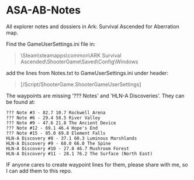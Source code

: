 # ASA-AB-Notes

All explorer notes and dossiers in Ark: Survival Ascended for Aberration map.

Find the GameUserSettings.ini file in:
> \Steam\steamapps\common\ARK Survival Ascended\ShooterGame\Saved\Config\Windows

add the lines from Notes.txt to GameUserSettings.ini under header:
> [/Script/ShooterGame.ShooterGameUserSettings]

The waypoints are missing '??? Notes' and 'HLN-A Discoveries'.
They can be found at:
```
??? Note #3 - 82.7 10.7 Rockwell Arena
??? Note #6 - 29.4 58.5 River Valley
??? Note #9 - 47.6 21.8 The Ancient Device
??? Note #12 - 69.1 46.4 Hope's End
??? Note #15 - 85.0 69.8 Element Falls
HLN-A Discovery #8 - 37.1 60.3 Luminous Marshlands
HLN-A Discovery #9 - 68.0 66.0 The Spine
HLN-A Discovery #10 - 27.8 46.7 Mushroom Forest
HLN-A Discovery #11 - 28.1 76.2 The Surface (North East)
```
IF anyone cares to create waypoint lines for them, please share with me, so I can add them to this repo.
